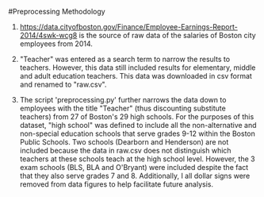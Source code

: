 #Preprocessing Methodology

1. https://data.cityofboston.gov/Finance/Employee-Earnings-Report-2014/4swk-wcg8
is the source of raw data of the salaries of Boston city employees from 2014.

2. "Teacher" was entered as a search term to narrow the results to teachers. However, this data still included results for elementary, middle and adult education teachers. This data was downloaded in csv format and renamed to "raw.csv".

3. The script 'preprocessing.py' further narrows the data down to employees with the title "Teacher" (thus discounting substitute teachers) from 27 of Boston's 29 high schools. For the purposes of this dataset, "high school" was defined to include all the non-alternative and non-special education schools that serve grades 9-12 within the Boston Public Schools. Two schools (Dearborn and Henderson) are not included because the data in raw.csv does not distinguish which teachers at these schools teach at the high school level. However, the 3 exam schools (BLS, BLA and O'Bryant) were included despite the fact that they also serve grades 7 and 8.  Additionally, I all dollar signs were removed from data figures to help facilitate future analysis.





